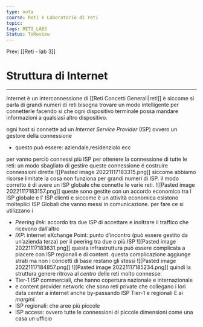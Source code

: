 ```yaml
---
type: nota
course: Reti e Laboratorio di reti
topic: 
tags: RETI_LAB3
Status: ToReview
---
```


Prev: [[Reti - lab 3]]

# Struttura di Internet
---
Internet è un interconnessione di [[Reti Concetti Generali|reti]] è siccome si parla di grandi numeri di reti bisogna trovare un modo intelligente per connetterle facendo si che ogni dispositivo terminale possa mandare informazioni a qualsiasi altro dispositivo.

ogni host si connette ad un _Internet Service Provider_ (ISP) ovvero un gestore della connessione 
- questo può essere: aziendale,residenzialo ecc

per vanno perciò connessi più ISP per ottenere la connessione di tutte le reti: 
un modo sbagliato di gestire queste connessione é costruire connessioni dirette 
![[Pasted image 20221117183315.png]]
siccome abbiamo risorse limitate  la cosa non funziona per grandi numeri di ISP.
il modo corretto è di avere un ISP globale che connette le varie reti.
![[Pasted image 20221117183157.png]]
queste sono gestite con un accordo economico tra l ISP globale e l' ISP clienti e siccome è un attività economica esistono molteplici ISP Globali che vanno messi in comunicazione. 
per fare ce si utilizzano i
- _Peering link_: accordo tra due ISP di accettare e inoltrare il traffico che ricevono dall’altro
- _IXP_: internet eXchange Point: punto d’incontro (può essere gestito da un’azienda terza) per il peering tra due o più ISP
![[Pasted image 20221117183631.png]]
questa infrastruttura può essere complicata a piacere con ISP regionali e di content. questa complicazione aggiunge strati ma non i concetti di base restano gli stessi
![[Pasted image 20221117184857.png]]
![[Pasted image 20221117185234.png]]
quindi la struttura genere ritrova al _centro_ delle reti molto connesse: 
- Tier-1 ISP commerciali, che hanno copertura nazionale e internazionale
- e content provider network: che sono reti private che collegano i lori data center a internet anche by-passando ISP Tier-1 e regionali
E ai _margini_:
- ISP regionali: che aree più piccole 
- ISP access: ovvero tutte le connessioni di piccole dimensioni come una casa un ufficio 
